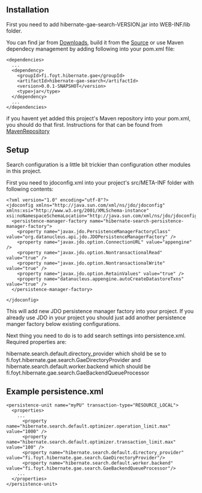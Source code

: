 ## Installation ##

First you need to add hibernate-gae-search-VERSION.jar into WEB-INF/lib folder.

You can find jar from [Downloads](http://code.google.com/p/hibernate-gae/downloads/), build it from the [Source](http://code.google.com/p/hibernate-gae/source/) or use Maven dependecy management by adding following into your pom.xml file:

```
<dependencies>
  ...
  <dependency>
    <groupId>fi.foyt.hibernate.gae</groupId>
    <artifactId>hibernate-gae-search</artifactId>
    <version>0.0.1-SNAPSHOT</version>
    <type>jar</type>
  </dependency> 
  ...
</dependencies>
```

if you havent yet added this project's Maven repository into your pom.xml, you should do that first. Instructions for that can be found from [MavenRepository](MavenRepository.md)

## Setup ##

Search configuration is a little bit trickier than configuration other modules in this project.

First you need to jdoconfig.xml into your project's src/META-INF folder with following contents:

```
<?xml version="1.0" encoding="utf-8"?>
<jdoconfig xmlns="http://java.sun.com/xml/ns/jdo/jdoconfig" xmlns:xsi="http://www.w3.org/2001/XMLSchema-instance" xsi:noNamespaceSchemaLocation="http://java.sun.com/xml/ns/jdo/jdoconfig">
  <persistence-manager-factory name="hibernate-search-persistence-manager-factory">
    <property name="javax.jdo.PersistenceManagerFactoryClass" value="org.datanucleus.api.jdo.JDOPersistenceManagerFactory" />
    <property name="javax.jdo.option.ConnectionURL" value="appengine" />
    <property name="javax.jdo.option.NontransactionalRead" value="true" />
    <property name="javax.jdo.option.NontransactionalWrite" value="true" />
    <property name="javax.jdo.option.RetainValues" value="true" />
    <property name="datanucleus.appengine.autoCreateDatastoreTxns" value="true" />
  </persistence-manager-factory>

</jdoconfig>
```

This will add new JDO persistence manager factory into your project. If you already use JDO in your project you should just add another persistence manger factory below existing configurations.

Next thing you need to do is to add search settings into persistence.xml. Required properties are:

hibernate.search.default.directory\_provider which shold be se to fi.foyt.hibernate.gae.search.GaeDirectoryProvider and
hibernate.search.default.worker.backend which should be fi.foyt.hibernate.gae.search.GaeBackendQueueProcessor

## Example persistence.xml ##
```
<persistence-unit name="myPU" transaction-type="RESOURCE_LOCAL">
  <properties>
    ...
      <property name="hibernate.search.default.optimizer.operation_limit.max" value="1000" /> 
      <property name="hibernate.search.default.optimizer.transaction_limit.max" value="100" />
      <property name="hibernate.search.default.directory_provider" value="fi.foyt.hibernate.gae.search.GaeDirectoryProvider"/>
      <property name="hibernate.search.default.worker.backend" value="fi.foyt.hibernate.gae.search.GaeBackendQueueProcessor"/>
    ...
  </properties>
</persistence-unit>
```